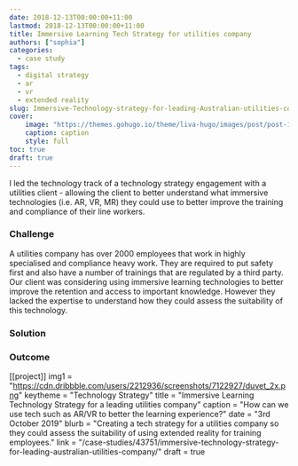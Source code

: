 ```yaml
---
date: 2018-12-13T00:00:00+11:00
lastmod: 2018-12-13T00:00:00+11:00
title: Immersive Learning Tech Strategy for utilities company
authors: ["sophia"]
categories:
  - case study
tags:
  - digital strategy
  - ar
  - vr
  - extended reality
slug: Immersive-Technology-strategy-for-leading-Australian-utilities-company
cover: 
    image: "https://themes.gohugo.io/theme/liva-hugo/images/post/post-1.jpg"
    caption: caption
    style: full
toc: true
draft: true
---
```


I led the technology track of a technology strategy engagement with a utilities client - allowing the client to better understand what immersive technologies (i.e. AR, VR, MR) they could use to better improve the training and compliance of their line workers.

### Challenge

A utilities company has over 2000 employees that work in highly specialised and compliance heavy work. They are required to put safety first and also have a number of trainings that are regulated by a third party. Our client was considering using immersive learning technologies to better improve the retention and access to important knowledge. However they lacked the expertise to understand how they could assess the suitability of this technology.

### Solution

### Outcome

[[project]]
img1 = "https://cdn.dribbble.com/users/2212936/screenshots/7122927/duvet_2x.png"
keytheme = "Technology Strategy"
title = "Immersive Learning Technology Strategy for a leading utilities company"
caption = "How can we use tech such as AR/VR to better the learning experience?"
date = "3rd October 2019"
blurb = "Creating a tech strategy for a utilities company so they could assess the suitability of using extended reality for training employees."
link = "/case-studies/43751/immersive-technology-strategy-for-leading-australian-utilities-company/"
draft = true

